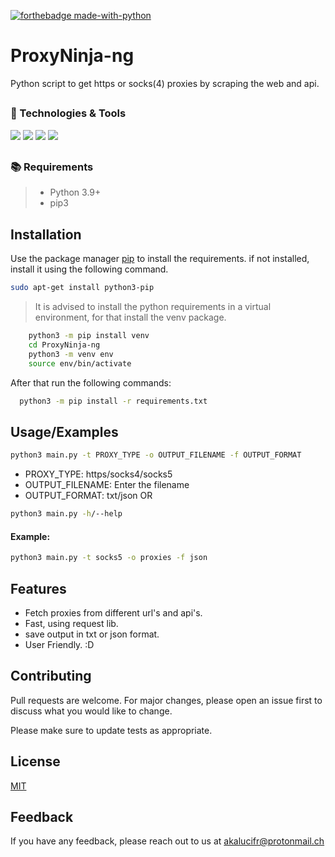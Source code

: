 [![forthebadge made-with-python](http://ForTheBadge.com/images/badges/made-with-python.svg)](https://www.python.org/)
##
# ProxyNinja-ng
Python script to get https or socks(4) proxies by scraping the web and api.
##
### 🔧 Technologies & Tools

![](https://img.shields.io/badge/OS-Linux-informational?style=flat-square&logo=kali-linux&logoColor=white&color=5194f0&bgcolor=110d17)
![](https://img.shields.io/badge/Editor-VS_Code-informational?style=flat-square&logo=visual-studio&logoColor=white&color=5194f0)
![](https://img.shields.io/badge/Language-python-informational?style=flat-square&logo=python&logoColor=white&color=5194f0&bgcolor=110d17)
![](https://img.shields.io/badge/Python_Version-3.10-informational?style=flat-square&logo=python&logoColor=white&color=5194f0&bgcolor=110d17)

##

### 📚 Requirements
> - Python 3.9+
> - pip3

##
## Installation
Use the package manager [pip](https://pip.pypa.io/en/stable/) to install the requirements.
if not installed, install it using the following command.
```bash
sudo apt-get install python3-pip
```

> It is advised to install the python requirements in a virtual environment, for that install the venv package.

```bash
    python3 -m pip install venv
    cd ProxyNinja-ng
    python3 -m venv env
    source env/bin/activate
```
After that run the following commands:
```bash
  python3 -m pip install -r requirements.txt
```
    
## Usage/Examples

```bash
python3 main.py -t PROXY_TYPE -o OUTPUT_FILENAME -f OUTPUT_FORMAT
```
- PROXY_TYPE: https/socks4/socks5
- OUTPUT_FILENAME: Enter the filename
- OUTPUT_FORMAT: txt/json
OR
```bash
python3 main.py -h/--help
``` 
#### Example:
```bash
python3 main.py -t socks5 -o proxies -f json
```
## Features

- Fetch proxies from different url's and api's.
- Fast, using request lib. 
- save output in txt or json format.
- User Friendly. :D

## Contributing
Pull requests are welcome. For major changes, please open an issue first to discuss what you would like to change.

Please make sure to update tests as appropriate.
## License

[MIT](https://choosealicense.com/licenses/mit/)

## Feedback

If you have any feedback, please reach out to us at akalucifr@protonmail.ch